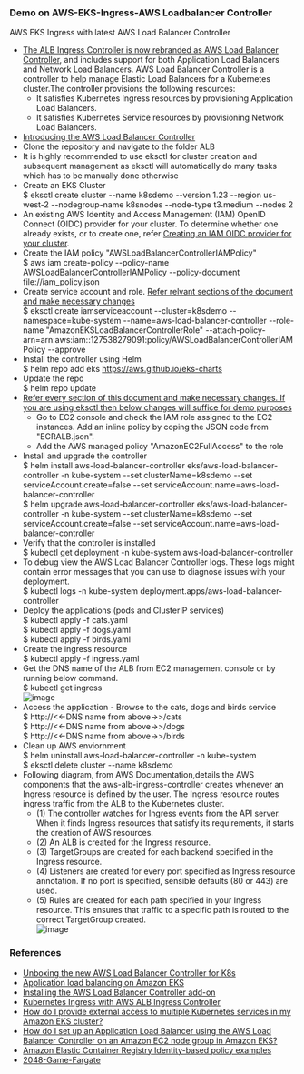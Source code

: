 ### Demo on AWS-EKS-Ingress-AWS Loadbalancer Controller <br/>
AWS EKS Ingress with latest AWS Load Balancer Controller<br/>
* [The ALB Ingress Controller is now rebranded as AWS Load Balancer Controller](https://aws.amazon.com/blogs/containers/introducing-aws-load-balancer-controller/), and includes support for both Application Load Balancers and Network Load Balancers. AWS Load Balancer Controller is a controller to help manage Elastic Load Balancers for a Kubernetes cluster.The controller provisions the following resources:<br/>
   *  It satisfies Kubernetes Ingress resources by provisioning Application Load Balancers. <br/>
   *  It satisfies Kubernetes Service resources by provisioning Network Load Balancers.<br/>
* [Introducing the AWS Load Balancer Controller](https://aws.amazon.com/about-aws/whats-new/2020/10/introducing-aws-load-balancer-controller/)<br/>
* Clone the repository and navigate to the folder ALB <br/>
* It is highly recommended to use eksctl for cluster creation and subsequent management as eksctl will automatically do many tasks which has to be manually done otherwise <br/>
* Create an EKS Cluster <br/>
  $ eksctl create cluster --name k8sdemo --version 1.23 --region us-west-2 --nodegroup-name k8snodes --node-type t3.medium --nodes 2 <br/>
* An existing AWS Identity and Access Management (IAM) OpenID Connect (OIDC) provider for your cluster. To determine whether one already exists, or to create one, refer [Creating an IAM OIDC provider for your cluster](https://docs.aws.amazon.com/eks/latest/userguide/enable-iam-roles-for-service-accounts.html).<br/>
* Create the IAM policy "AWSLoadBalancerControllerIAMPolicy" <br/>
  $ aws iam create-policy --policy-name AWSLoadBalancerControllerIAMPolicy --policy-document file://iam_policy.json
* Create service account and role. [Refer relvant sections of the document and make necessary changes](https://docs.aws.amazon.com/eks/latest/userguide/aws-load-balancer-controller.html) <br/>
  $ eksctl create iamserviceaccount --cluster=k8sdemo --namespace=kube-system --name=aws-load-balancer-controller --role-name "AmazonEKSLoadBalancerControllerRole" --attach-policy-arn=arn:aws:iam::127538279091:policy/AWSLoadBalancerControllerIAMPolicy --approve <br/>
* Install the controller using Helm <br/>
  $ helm repo add eks https://aws.github.io/eks-charts <br/>
* Update the repo <br/>
  $ helm repo update <br/>
* [Refer every section of this document and make necessary changes. If you are using eksctl then below changes will suffice for demo purposes](https://docs.aws.amazon.com/eks/latest/userguide/aws-load-balancer-controller.html) <br/>
  * Go to EC2 console and check the IAM role assigned to the EC2 instances. Add an inline policy by coping the JSON code from "ECRALB.json".<br/>
  * Add the AWS managed policy "AmazonEC2FullAccess" to the role <br/>
* Install and upgrade the controller <br/>
  $ helm install aws-load-balancer-controller eks/aws-load-balancer-controller -n kube-system --set clusterName=k8sdemo --set serviceAccount.create=false --set serviceAccount.name=aws-load-balancer-controller <br/>
  $ helm upgrade aws-load-balancer-controller eks/aws-load-balancer-controller -n kube-system --set clusterName=k8sdemo --set serviceAccount.create=false --set serviceAccount.name=aws-load-balancer-controller <br/>
* Verify that the controller is installed <br/>
  $ kubectl get deployment -n kube-system aws-load-balancer-controller <br/>
* To debug view the AWS Load Balancer Controller logs. These logs might contain error messages that you can use to diagnose issues with your deployment. <br/>
  $ kubectl logs -n kube-system deployment.apps/aws-load-balancer-controller <br/> 
* Deploy the applications (pods and ClusterIP services) <br/>
  $ kubectl apply -f cats.yaml <br/>
  $ kubectl apply -f dogs.yaml <br/>
  $ kubectl apply -f birds.yaml <br/>
* Create the ingress resource <br/>
  $ kubectl apply -f ingress.yaml <br/>
* Get the DNS name of the ALB from EC2 management console or by running below command. <br/>
  $ kubectl get ingress <br/>
    ![image](https://user-images.githubusercontent.com/92582005/202916008-c84483bc-73a4-48e1-8e5c-17f5535e2208.png) <br/>
* Access the application - Browse to the cats, dogs and birds service <br/>
  $ http://<<-DNS name from above->>/cats <br/>
  $ http://<<-DNS name from above->>/dogs <br/>
  $ http://<<-DNS name from above->>/birds <br/>
* Clean up AWS enviornment <br/>
  $ helm uninstall aws-load-balancer-controller -n kube-system <br/>
  $ eksctl delete cluster --name k8sdemo <br/>
* Following diagram, from AWS Documentation,details the AWS components that the aws-alb-ingress-controller creates whenever an Ingress resource is defined by the user.   The Ingress resource routes ingress traffic from the ALB to the Kubernetes cluster.<br/>
    * (1) The controller watches for Ingress events from the API server. When it finds Ingress resources that satisfy its requirements, it starts the creation of AWS  resources.<br/>
    * (2) An ALB is created for the Ingress resource.<br/>
    * (3) TargetGroups are created for each backend specified in the Ingress resource.<br/>
    * (4) Listeners are created for every port specified as Ingress resource annotation. If no port is specified, sensible defaults (80 or 443) are used.<br/>
    * (5) Rules are created for each path specified in your Ingress resource. This ensures that traffic to a specific path is routed to the correct TargetGroup created.<br/>
  ![image](https://user-images.githubusercontent.com/92582005/203908338-1c7a4ca9-442c-45ef-ba9c-0fa00d93c9bd.png) <br/>

### References <br/>
* [Unboxing the new AWS Load Balancer Controller for K8s](https://www.youtube.com/watch?v=Lw4-noYhMjQ)
* [Application load balancing on Amazon EKS](https://docs.aws.amazon.com/eks/latest/userguide/alb-ingress.html)<br/>
* [Installing the AWS Load Balancer Controller add-on](https://docs.aws.amazon.com/eks/latest/userguide/aws-load-balancer-controller.html)<br/>
* [Kubernetes Ingress with AWS ALB Ingress Controller](https://aws.amazon.com/blogs/opensource/kubernetes-ingress-aws-alb-ingress-controller/)<br/>
* [How do I provide external access to multiple Kubernetes services in my Amazon EKS cluster?](https://aws.amazon.com/premiumsupport/knowledge-center/eks-access-kubernetes-services/)<br/>
* [How do I set up an Application Load Balancer using the AWS Load Balancer Controller on an Amazon EC2 node group in Amazon EKS?](https://aws.amazon.com/premiumsupport/knowledge-center/eks-alb-ingress-controller-setup/)<br/>
* [Amazon Elastic Container Registry Identity-based policy examples](https://docs.aws.amazon.com/AmazonECR/latest/userguide/security_iam_id-based-policy-examples.html)<br/>
* [2048-Game-Fargate](https://aws.amazon.com/premiumsupport/knowledge-center/eks-alb-ingress-controller-fargate/)<br/>

